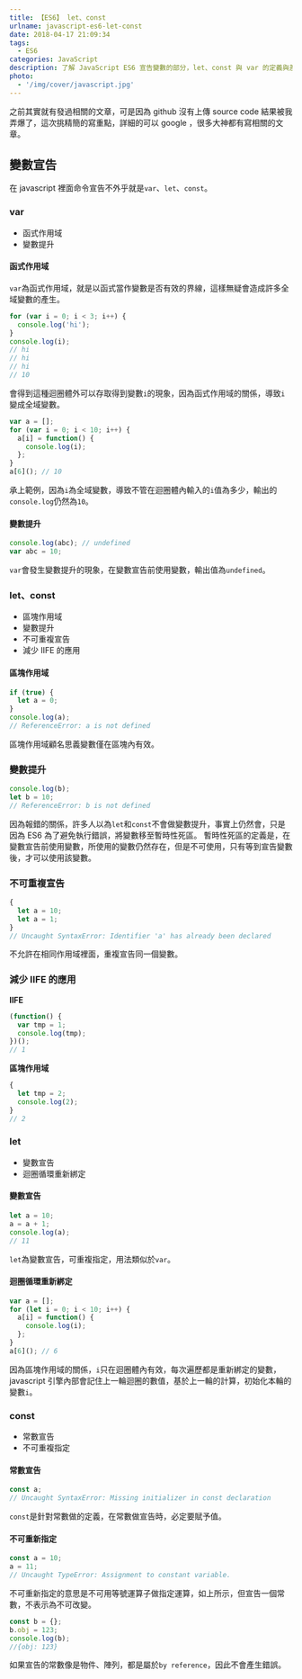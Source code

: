 ```yaml
---
title: 【ES6】 let、const
urlname: javascript-es6-let-const
date: 2018-04-17 21:09:34
tags:
  - ES6
categories: JavaScript
description: 了解 JavaScript ES6 宣告變數的部分，let、const 與 var 的定義與差異性。
photo:
  - '/img/cover/javascript.jpg'
---
```


之前其實就有發過相關的文章，可是因為 github 沒有上傳 source code 結果被我弄爆了，這次挑精簡的寫重點，詳細的可以 google ，很多大神都有寫相關的文章。

<!-- more -->

## 變數宣告

在 javascript 裡面命令宣告不外乎就是`var`、`let`、`const`。

### var

- 函式作用域
- 變數提升

#### 函式作用域

`var`為函式作用域，就是以函式當作變數是否有效的界線，這樣無疑會造成許多全域變數的產生。

```js
for (var i = 0; i < 3; i++) {
  console.log('hi');
}
console.log(i);
// hi
// hi
// hi
// 10
```

會得到這種迴圈體外可以存取得到變數`i`的現象，因為函式作用域的關係，導致`i`變成全域變數。

```js
var a = [];
for (var i = 0; i < 10; i++) {
  a[i] = function() {
    console.log(i);
  };
}
a[6](); // 10
```

承上範例，因為`i`為全域變數，導致不管在迴圈體內輸入的`i`值為多少，輸出的`console.log`仍然為`10`。

#### 變數提升

```js
console.log(abc); // undefined
var abc = 10;
```

`var`會發生變數提升的現象，在變數宣告前使用變數，輸出值為`undefined`。

### let、const

- 區塊作用域
- 變數提升
- 不可重複宣告
- 減少 IIFE 的應用

#### 區塊作用域

```js
if (true) {
  let a = 0;
}
console.log(a);
// ReferenceError: a is not defined
```

區塊作用域顧名思義變數僅在區塊內有效。

### 變數提升

```js
console.log(b);
let b = 10;
// ReferenceError: b is not defined
```

因為報錯的關係，許多人以為`let`和`const`不會做變數提升，事實上仍然會，只是因為 ES6 為了避免執行錯誤，將變數移至暫時性死區。
暫時性死區的定義是，在變數宣告前使用變數，所使用的變數仍然存在，但是不可使用，只有等到宣告變數後，才可以使用該變數。

### 不可重複宣告

```js
{
  let a = 10;
  let a = 1;
}
// Uncaught SyntaxError: Identifier 'a' has already been declared
```

不允許在相同作用域裡面，重複宣告同一個變數。

### 減少 IIFE 的應用

**IIFE**

```js
(function() {
  var tmp = 1;
  console.log(tmp);
})();
// 1
```

**區塊作用域**

```js
{
  let tmp = 2;
  console.log(2);
}
// 2
```

### let

- 變數宣告
- 迴圈循環重新綁定

#### 變數宣告

```js
let a = 10;
a = a + 1;
console.log(a);
// 11
```

`let`為變數宣告，可重複指定，用法類似於`var`。

#### 迴圈循環重新綁定

```js
var a = [];
for (let i = 0; i < 10; i++) {
  a[i] = function() {
    console.log(i);
  };
}
a[6](); // 6
```

因為區塊作用域的關係，`i`只在迴圈體內有效，每次遍歷都是重新綁定的變數，javascript 引擎內部會記住上一輪迴圈的數值，基於上一輪的計算，初始化本輪的變數`i`。

### const

- 常數宣告
- 不可重複指定

#### 常數宣告

```js
const a;
// Uncaught SyntaxError: Missing initializer in const declaration
```

`const`是針對常數做的定義，在常數做宣告時，必定要賦予值。

#### 不可重新指定

```js
const a = 10;
a = 11;
// Uncaught TypeError: Assignment to constant variable.
```

不可重新指定的意思是不可用等號運算子做指定運算，如上所示，但宣告一個常數，不表示為不可改變。

```js
const b = {};
b.obj = 123;
console.log(b);
//{obj: 123}
```

如果宣告的常數像是物件、陣列，都是屬於`by reference`，因此不會產生錯誤。
